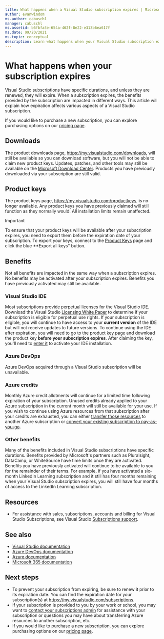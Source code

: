 ```yaml
---
title: What happens when a Visual Studio subscription expires | Microsoft Docs
author: evanwindom
ms.author: cabuschl
manager: cabuschl
ms.assetid: b6fbfa3e-654a-462f-8e22-e313b6ea617f
ms.date: 09/20/2021
ms.topic: conceptual
description: Learn what happens when your Visual Studio subscription expires
---
```


# What happens when your subscription expires
Visual Studio subscriptions have specific durations, and unless they are renewed, they will expire.  When a subscription expires, the benefits provided by the subscription are impacted in different ways.  This article will explain how expiration affects various aspects of a Visual Studio subscription. 

If you would like to purchase a new subscription, you can explore purchasing options on our [pricing page](https://visualstudio.microsoft.com/vs/pricing).

## Downloads
The product downloads page, <https://my.visualstudio.com/downloads>, will still be available so you can download software, but you will not be able to claim new product keys.  Updates, patches, and other tools may still be available on the [Microsoft Download Center](https://www.microsoft.com/downloads).  Products you have previously downloaded via your subscription are still valid.

## Product keys
The product keys page, <https://my.visualstudio.com/productkeys>, is no longer available.  Any product keys you have previously claimed will still function as they normally would.  All installation limits remain unaffected.  
> [!IMPORTANT]
> To ensure that your product keys will be available after your subscription expires, you need to export them before the expiration date of your subscription. To export your keys, connect to the [Product Keys](https://my.visualstudio.com/productkeys) page and click the blue **Export all keys" button.  

## Benefits 
Not all benefits are impacted in the same way when a subscription expires.  No benefits may be activated after your subscription expires.  Benefits you have previously activated may still be available.  

### Visual Studio IDE
Most subscriptions provide perpetual licenses for the Visual Studio IDE. Download the Visual Studio [Licensing White Paper](https://aka.ms/vslicensing) to determine if your subscription is eligible for perpetual use rights.  If your subscription is eligible, you will continue to have access to your **current version** of the IDE but will not receive updates to future versions. To continue using the IDE after expiration, you will need to go to the [product key page](https://my.visualstudio.com/productkeys) and download the product key **before your subscription expires**.  After claiming the key, you'll need to [enter it](/visualstudio/ide/how-to-unlock-visual-studio#enter-a-product-key) to activate your IDE installation.  

### Azure DevOps
Azure DevOps acquired through a Visual Studio subscription will be unavailable.  

### Azure credits
Monthly Azure credit allotments will continue for a limited time following expiration of your subscription.  Unused credits already applied to your Azure subscription in the current month will still be available for your use.  If you wish to continue using Azure resources from that subscription after your credits are exhausted, you can either [transfer those resources](/azure/azure-resource-manager/management/move-resource-group-and-subscription) to another Azure subscription or [convert your existing subscription to pay-as-you-go](/azure/cost-management-billing/manage/spending-limit#remove-the-spending-limit-in-azure-portal).

### Other benefits 
Many of the benefits included in Visual Studio subscriptions have specific durations.  Benefits provided by Microsoft's partners such as Pluralsight, DataCamp, or WhiteSource have time limits once they are activated.  Benefits you have previously activated will continue to be available to you for the remainder of their terms.  For example, if you have activated a six-month LinkedIn Learning subscription and it still has four months remaining when your Visual Studio subscription expires, you will still have four months of access to the LinkedIn Learning subscription.  

## Resources
- For assistance with sales, subscriptions, accounts and billing for Visual Studio Subscriptions, see Visual Studio [Subscriptions support](https://aka.ms/vssubscriberhelp).

## See also
- [Visual Studio documentation](/visualstudio/)
- [Azure DevOps documentation](/azure/devops/)
- [Azure documentation](/azure/)
- [Microsoft 365 documentation](/microsoft-365/)

## Next steps
- To prevent your subscription from expiring, be sure to renew it prior to its expiration date.  You can find the expiration date for your subscription(s) at <https://my.visualstudio.com/subscriptions>.
- If your subscription is provided to you by your work or school, you may want to [contact your subscriptions admin](contact-my-admin.md) for assistance with your subscription or questions you may have about transferring Azure resources to another subscription, etc.
- If you would like to purchase a new subscription, you can explore purchasing options on our [pricing page](https://visualstudio.microsoft.com/vs/pricing).
